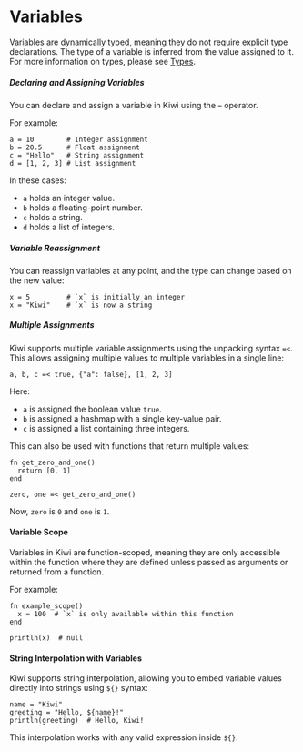 # Variables

Variables are dynamically typed, meaning they do not require explicit type declarations. The type of a variable is inferred from the value assigned to it. For more information on types, please see [Types](types.md).

##### Declaring and Assigning Variables
You can declare and assign a variable in Kiwi using the `=` operator. 

For example:

```kiwi
a = 10        # Integer assignment
b = 20.5      # Float assignment
c = "Hello"   # String assignment
d = [1, 2, 3] # List assignment
```

In these cases:
- `a` holds an integer value.
- `b` holds a floating-point number.
- `c` holds a string.
- `d` holds a list of integers.

##### Variable Reassignment
You can reassign variables at any point, and the type can change based on the new value:

```kiwi
x = 5         # `x` is initially an integer
x = "Kiwi"    # `x` is now a string
```

##### Multiple Assignments
Kiwi supports multiple variable assignments using the unpacking syntax `=<`. This allows assigning multiple values to multiple variables in a single line:

```kiwi
a, b, c =< true, {"a": false}, [1, 2, 3]
```

Here:
- `a` is assigned the boolean value `true`.
- `b` is assigned a hashmap with a single key-value pair.
- `c` is assigned a list containing three integers.

This can also be used with functions that return multiple values:

```kiwi
fn get_zero_and_one()
  return [0, 1]
end

zero, one =< get_zero_and_one()
```

Now, `zero` is `0` and `one` is `1`.

#### Variable Scope
Variables in Kiwi are function-scoped, meaning they are only accessible within the function where they are defined unless passed as arguments or returned from a function.

For example:

```kiwi
fn example_scope()
  x = 100  # `x` is only available within this function
end

println(x)  # null
```

#### String Interpolation with Variables
Kiwi supports string interpolation, allowing you to embed variable values directly into strings using `${}` syntax:

```kiwi
name = "Kiwi"
greeting = "Hello, ${name}!"
println(greeting)  # Hello, Kiwi!
```

This interpolation works with any valid expression inside `${}`.
